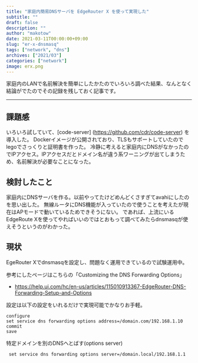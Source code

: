 ```yaml
---
title: "家庭内簡易DNSサーバを EdgeRouter X を使って実現した"
subtitle: ""
draft: false
description: ""
author: "makotow"
date: 2021-03-11T00:00:00+09:00
slug: "er-x-dnsmasq"
tags: ["network", "dns"]
archives: ["2021/03"]
categories: ["network"]
image: erx.png
---
```


家庭内のLANで名前解決を簡単にしたかたのでいろいろ調べた結果、なんとなく結論がでたのでその記録を残しておく記事です。

---

## 課題感

いろいろ試していて、[code-server] (https://github.com/cdr/code-server) を導入した。
Dockerイメージが公開されており、TLSもサポートしていたのでlegoでさっくりと証明書を作った。
冷静に考えると家庭内にDNSがなかったのでIPアクセス。IPアクセスだとドメイン名が違う系ワーニングが出てしまうため、名前解決が必要なことになった。

## 検討したこと

家庭内にDNSサーバを作る。以前やってたけどめんどくさすぎてavahiにしたのを思い出した。
無線ルータにDNS機能が入っていたので使うことを考えたが現在はAPモードで動いているためできそうにない。
であれば、上流にいるEdgeRoute Xを使ってやればいいのではとおもって調べてみたらdnsmasqが使えそうというのがわかった。

## 現状

EgeRouter Xでdnsmasqを設定し、問題なく運用できているので試験運用中。

参考にしたページはこちらの「Customizing the DNS Forwarding Options」

* https://help.ui.com/hc/en-us/articles/115010913367-EdgeRouter-DNS-Forwarding-Setup-and-Options

設定は以下の設定をいれるだけで実現可能でかなりお手軽。

```shell
configure
set service dns forwarding options address=/domain.com/192.168.1.10
commit
save
```
特定ドメインを別のDNSへとばす(options server)

```shell
 set service dns forwarding options server=/domain.local/192.168.1.1
```
